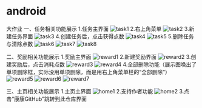 # android
大作业
一、任务相关功能展示
1.任务主界面
![task1](https://github.com/IffyBlueZ/android/assets/111130690/a1938b9a-1bc4-4059-8da9-c6e27c5e92ad)
2.右上角菜单
![task2](https://github.com/IffyBlueZ/android/assets/111130690/a31cde9a-8ce7-4006-bfbf-eb5bc619c02e)
3.新建任务界面
![task3](https://github.com/IffyBlueZ/android/assets/111130690/18821dd0-1c1b-40ff-8a01-cd606a8e5bbf)
4.创建任务后，点击获得点数
![task4](https://github.com/IffyBlueZ/android/assets/111130690/ea887ee1-608e-4c90-a25c-ef0357547ab7)
![task5 ](https://github.com/IffyBlueZ/android/assets/111130690/2da67995-6aa4-4e23-b393-f488f0bb25f9)
5.删除任务与清除点数
![task6](https://github.com/IffyBlueZ/android/assets/111130690/c694751a-1d0d-48bb-83af-94237097619a)
![task7](https://github.com/IffyBlueZ/android/assets/111130690/6257ffbc-440f-4e74-85f5-51263828f779)
![task8](https://github.com/IffyBlueZ/android/assets/111130690/3f19a7af-ab02-4fcf-a047-472178d970a5)

二、奖励相关功能展示
1.奖励主界面
![reward1](https://github.com/IffyBlueZ/android/assets/111130690/64402840-c1e1-4748-8426-4124ee865e0d)
2.新建奖励界面
![reward2](https://github.com/IffyBlueZ/android/assets/111130690/005fd220-db47-4973-99ee-bb8894e3ebcf)
3.创建奖励后，点击消耗点数
![reward3](https://github.com/IffyBlueZ/android/assets/111130690/5352d607-da39-47b8-a6d4-fd9eb89cfbff)
![reward4](https://github.com/IffyBlueZ/android/assets/111130690/9bd35837-73a0-4640-ad85-4d7c16ff6add)
4.全部删除功能（展示图唤出了单项删除框，实际没用单项删除，而是用右上角菜单栏的“全部删除”）
![reward5](https://github.com/IffyBlueZ/android/assets/111130690/10bdd1b3-ef3f-434b-bb96-dfcc27bc8cd4)
![reward6](https://github.com/IffyBlueZ/android/assets/111130690/6904641c-0845-4808-a0ca-5681ad51a6dc)
![reward7](https://github.com/IffyBlueZ/android/assets/111130690/415f8b1d-0617-4a89-92c0-1aab019eeacf)

三、主页相关功能展示
1.主页主界面
![home1](https://github.com/IffyBlueZ/android/assets/111130690/3809f8ef-ee0a-4446-897d-32585f2bf4ab)
2.支持作者功能
![home2](https://github.com/IffyBlueZ/android/assets/111130690/60f13878-0fbf-4d5b-a65a-8b36fd76f709)
3.点击“康康GitHub”跳转到此仓库界面
